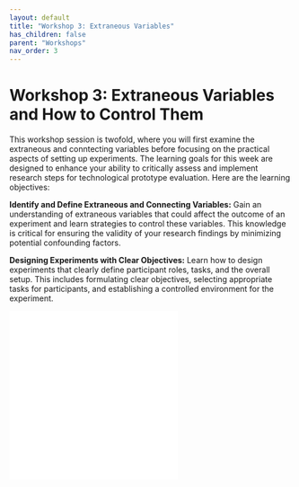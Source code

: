 ```yaml
---
layout: default
title: "Workshop 3: Extraneous Variables"
has_children: false
parent: "Workshops"
nav_order: 3
---
```


# Workshop 3: Extraneous Variables and How to Control Them

This workshop session is twofold, where you will first examine the extraneous and conntecting variables before focusing on the practical aspects of setting up experiments. The learning goals for this week are designed to enhance your ability to critically assess and implement research steps for technological prototype evaluation. Here are the learning objectives:

**Identify and Define Extraneous and Connecting Variables:** Gain an understanding of extraneous variables that could affect the outcome of an experiment and learn strategies to control these variables. This knowledge is critical for ensuring the validity of your research findings by minimizing potential confounding factors.

**Designing Experiments with Clear Objectives:** Learn how to design experiments that clearly define participant roles, tasks, and the overall setup. This includes formulating clear objectives, selecting appropriate tasks for participants, and establishing a controlled environment for the experiment.

![creating new file]({{site.baseurl}}/assets/workshops/da-ws-week3.pdf)
![creating new file]({{site.baseurl}}/assets/workshops/da-ws-week3b.pdf)
